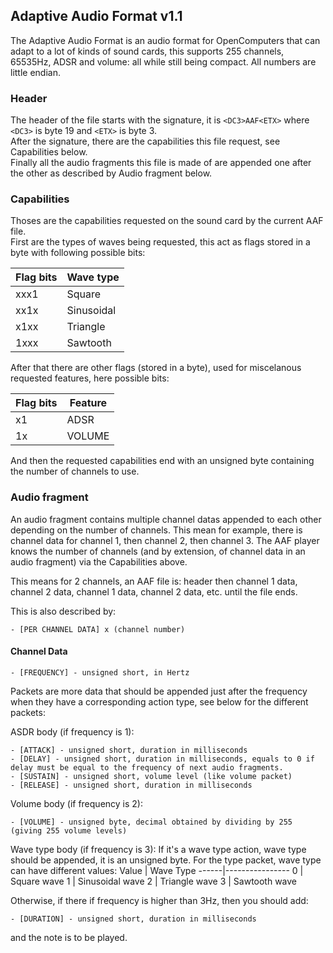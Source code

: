 ## Adaptive Audio Format v1.1
The Adaptive Audio Format is an audio format for OpenComputers that can adapt to a lot of kinds of sound cards, this supports 255 channels, 65535Hz, ADSR and volume: all while still being compact. All numbers are little endian.

### Header
The header of the file starts with the signature, it is `<DC3>AAF<ETX>` where `<DC3>` is byte 19 and `<ETX>` is byte 3.  
After the signature, there are the capabilities this file request, see Capabilities below.  
Finally all the audio fragments this file is made of are appended one after the other as described by Audio fragment below.

### Capabilities
Thoses are the capabilities requested on the sound card by the current AAF file.  
First are the types of waves being requested, this act as flags stored in a byte with following possible bits:

Flag bits | Wave type
--------- | ------------
xxx1      | Square
xx1x      | Sinusoidal
x1xx      | Triangle
1xxx      | Sawtooth

After that there are other flags (stored in a byte), used for miscelanous requested features, here possible bits:

Flag bits | Feature
--------- | -----------
x1        | ADSR
1x        | VOLUME

And then the requested capabilities end with an unsigned byte containing the number of channels to use.

### Audio fragment
An audio fragment contains multiple channel datas appended to each other depending on the number of channels.
This mean for example, there is channel data for channel 1, then channel 2, then channel 3. The AAF player knows the number of channels (and by extension, of channel data in an audio fragment) via the Capabilities above.

This means for 2 channels, an AAF file is: header then channel 1 data, channel 2 data, channel 1 data, channel 2 data, etc. until the file ends.

This is also described by:
```
- [PER CHANNEL DATA] x (channel number)
```

#### Channel Data
```
- [FREQUENCY] - unsigned short, in Hertz
```

Packets are more data that should be appended just after the frequency when they have a corresponding action type, see below for the different packets:

ASDR body (if frequency is 1): 
```
- [ATTACK] - unsigned short, duration in milliseconds
- [DELAY] - unsigned short, duration in milliseconds, equals to 0 if delay must be equal to the frequency of next audio fragments.
- [SUSTAIN] - unsigned short, volume level (like volume packet)
- [RELEASE] - unsigned short, duration in milliseconds
```
Volume body (if frequency is 2):
```
- [VOLUME] - unsigned byte, decimal obtained by dividing by 255 (giving 255 volume levels)
```
Wave type body (if frequency is 3):
If it's a wave type action, wave type should be appended, it is an unsigned byte.
For the type packet, wave type can have different values:
Value | Wave Type
------|----------------
0     | Square wave
1     | Sinusoidal wave
2     | Triangle wave
3     | Sawtooth wave

Otherwise, if there if frequency is higher than 3Hz, then you should add:
```
- [DURATION] - unsigned short, duration in milliseconds
```
and the note is to be played.


